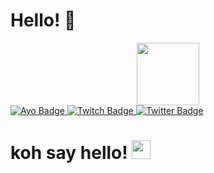 # Hello! 🖤

<div id="header" align="center">
  <img src="https://media.giphy.com/media/M9gbBd9nbDrOTu1Mqx/giphy.gif" width="100"/>
</div>

<div id="badges" algin="center">
  <a href="https://ayo.so/kohh">
    <img src="https://img.shields.io/badge/Ayo-blue?style=for-the-badge&logo=linkedin&logoColor=white" alt="Ayo Badge"/>
  </a>
  <a href="https://www.twitch.tv/ogkoh">
    <img src="https://img.shields.io/badge/YouTube-red?style=for-the-badge&logo=youtube&logoColor=white" alt="Twitch Badge"/>
  </a>
  <a href="https://twitter.com/og_koh">
    <img src="https://img.shields.io/badge/Twitter-blue?style=for-the-badge&logo=twitter&logoColor=white" alt="Twitter Badge"/>
  </a>
</div>

<h1>
  koh say hello!
  <img src="https://media.giphy.com/media/hvRJCLFzcasrR4ia7z/giphy.gif" width="30px"/>
</h1>
